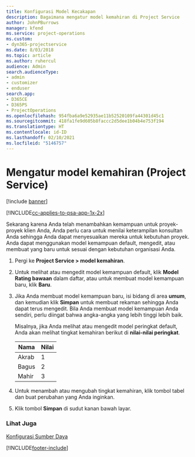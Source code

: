 ```yaml
---
title: Konfigurasi Model Kecakapan
description: Bagaimana mengatur model kemahiran di Project Service
author: JohnPBurrows
manager: kfend
ms.service: project-operations
ms.custom:
- dyn365-projectservice
ms.date: 8/03/2018
ms.topic: article
ms.author: ruhercul
audience: Admin
search.audienceType:
- admin
- customizer
- enduser
search.app:
- D365CE
- D365PS
- ProjectOperations
ms.openlocfilehash: 954fba6a9e52935ae11b52520109fa44301d45c1
ms.sourcegitcommit: 418fa1fe9d605b8faccc2d5dee1b04b4e753f194
ms.translationtype: HT
ms.contentlocale: id-ID
ms.lasthandoff: 02/10/2021
ms.locfileid: "5146757"
---
```

# <a name="set-up-proficiency-models-project-service"></a>Mengatur model kemahiran (Project Service)

[!include [banner](../includes/psa-now-project-operations.md)]

[!INCLUDE[cc-applies-to-psa-app-1x-2x](../includes/cc-applies-to-psa-app-1x-2x.md)]

Sekarang karena Anda telah menambahkan kemampuan untuk proyek-proyek klien Anda, Anda perlu cara untuk menilai keterampilan konsultan Anda sehingga Anda dapat menyesuaikan mereka untuk kebutuhan proyek. Anda dapat menggunakan model kemampuan default, mengedit, atau membuat yang baru untuk sesuai dengan kebutuhan organisasi Anda.  
  
1.  Pergi ke **Project Service > model kemahiran**.  
  
2.  Untuk melihat atau mengedit model kemampuan default, klik **Model Rating bawaan** dalam daftar, atau untuk membuat model kemampuan baru, klik **Baru**.  
  
3.  Jika Anda membuat model kemampuan baru, isi bidang di area **umum**, dan kemudian klik **Simpan** untuk membuat rekaman sehingga Anda dapat terus mengedit. Bila Anda membuat model kemampuan Anda sendiri, perlu diingat bahwa angka-angka yang lebih tinggi lebih baik.  
  
     Misalnya, jika Anda melihat atau mengedit model peringkat default, Anda akan melihat tingkat kemahiran berikut di **nilai-nilai peringkat**.  
  
    |Nama|Nilai|  
    |----------|-----------|  
    |Akrab|1|  
    |Bagus|2|  
    |Mahir|3|  
  
4.  Untuk menambah atau mengubah tingkat kemahiran, klik tombol tabel dan buat perubahan yang Anda inginkan.  
  
5.  Klik tombol **Simpan** di sudut kanan bawah layar.  
  
### <a name="see-also"></a>Lihat Juga  
 [Konfigurasi Sumber Daya](../psa/set-up-resources.md)


[!INCLUDE[footer-include](../includes/footer-banner.md)]